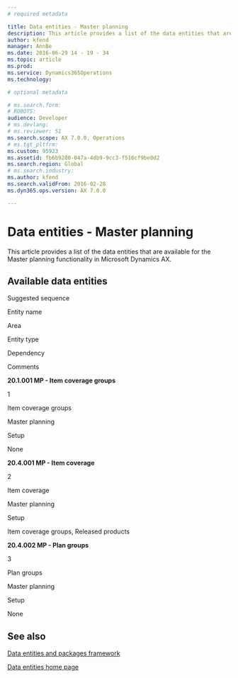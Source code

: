 ```yaml
---
# required metadata

title: Data entities - Master planning
description: This article provides a list of the data entities that are available for the Master planning functionality in Microsoft Dynamics AX.
author: kfend
manager: AnnBe
ms.date: 2016-06-29 14 - 19 - 34
ms.topic: article
ms.prod: 
ms.service: Dynamics365Operations
ms.technology: 

# optional metadata

# ms.search.form: 
# ROBOTS: 
audience: Developer
# ms.devlang: 
# ms.reviewer: 51
ms.search.scope: AX 7.0.0, Operations
# ms.tgt_pltfrm: 
ms.custom: 95923
ms.assetid: fb6b9280-047a-4db9-9cc3-f516cf9be0d2
ms.search.region: Global
# ms.search.industry: 
ms.author: kfend
ms.search.validFrom: 2016-02-28
ms.dyn365.ops.version: AX 7.0.0

---
```


# Data entities - Master planning

This article provides a list of the data entities that are available for the Master planning functionality in Microsoft Dynamics AX.

Available data entities
-----------------------

Suggested sequence

Entity name

Area

Entity type

Dependency

Comments

**20.1.001 MP - Item coverage groups**

1

Item coverage groups

Master planning

Setup

None

**20.4.001 MP - Item coverage**

2

Item coverage

Master planning

Setup

Item coverage groups, Released products

**20.4.002 MP - Plan groups**

3

Plan groups

Master planning

Setup

None

See also
--------

[Data entities and packages framework](data-entities-data-packages.md)

[Data entities home page](data-entities-home-page.md)

